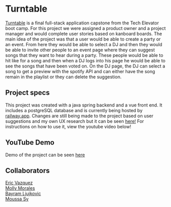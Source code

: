 # Turntable

[Turntable](https://v4vazquez.github.io/turntable-demo2/) is a final full-stack application capstone from the Tech Elevator boot camp. For this project we were assigned a product owner and a project manager and would complete user stories based on kanboard boards. The main idea of the project was that a user would be able to create a party or an event. From here they would be able to select a DJ and then they would be able to invite other people to an event page where they can suggest songs that they want to hear during a party. These people would be able to hit like for a song and then when a DJ logs into his page he would be able to see the songs that have been voted on. On the DJ page, the DJ can select a song to get a preview with the spotify API and can either have the song remain in the playlist or they can delete the suggestion. 

## Project specs
This project was created with a java spring backend and a vue front end. It includes a postgreSQL database and is currently being hosted by [railway.app](https://railway.app/). Changes are still being made to the project based on user suggestions and my own UX research but it can be seen [here!](https://v4vazquez.github.io/turntable-demo2/) For instructions on how to use it, view the youtube video below!


## YouTube Demo
Demo of the project can be seen [here](https://youtu.be/_uBoFE5F010)


## Collaborators
[Eric Vazquez](https://www.linkedin.com/in/v4vazquez/)\
[Molly Morales](https://www.linkedin.com/in/molly-morales/)\
[Bayram Ljujkovic](https://www.linkedin.com/in/bayraml/)\
[Moussa Sy](https://www.linkedin.com/in/sy-moussa/)

